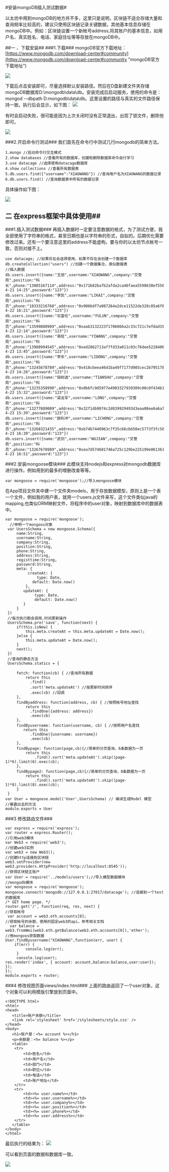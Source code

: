#安装mongoDB插入测试数据#

以太坊中用到mongoDB的地方并不多，这里只是说明，区块链不适合存储大量和查询频率比较高的，建议只使用区块链记录关键数据，其他基本信息存储在mongoDB中。例如：区块链设置一个新帐号address,将其账户的基本信息，如用户名、真实姓名、电话、家庭住址等等存放在mongoDB中。

##一 、下载安装##
###1.下载###
mongoDB官方下载地址：[https://www.mongodb.com/download-center#community](https://www.mongodb.com/download-center#community "mongoDB官方下载地址")

![](download.jpg)

下载后点击安装即可，尽量选择默认安装路径。然后在D盘新建文件夹存储mongoDB数据库D:\mongodb\data\db。安装完成后启动服务，使用的命令是：mongod --dbpath D:mongodb\data\db。这里设置的路径与真实的文件路径保持一致。执行后会显示，如下图：
![](start.jpg)

有时会启动失败，很可能是因为上次关闭时没有正常退出，出现了锁文件，删除他即可。

![](lock.jpg)

###2.开启命令行测试###
我们首先在命令行中测试几行mongodb的简单方法。
	
	1.mongo //启动命令行交互模式
	2.show databases //查看所有的数据库，创建和删除数据库命令自行学习
	3.use datacage //选择使用datacage数据库
	4.show collections //查看所有数据表
	5.db.users.find({"username":"XIAOWANG"}) //查询用户名为XIAOWANG的数据记录
	6.db.users.find() //查询数据表中所有的数据记录

具体操作如下图：

![](base.jpg)

## 二 在express框架中具体使用##

###1.插入测试数据###
再插入数据时一定要注意数据的格式，为了测试方便，我全部使用了字符串的格式，甚至日期也是以字符串的形式，自拟的。后期优化需要修改过来。还有一个要注意这里的address不能虚构，要与你的以太坊节点帐号一致，否则对接不上。	

	use datacage; //如果存在会选择使用，如果不存在会创建一个数据库
	db.createCollection("users") //创建一个数据集合，类似数据表
	//插入数据
	db.users.insert({name:"王旭",username:"XIAOWANG",company:"交管局",position:"科长",phone:"13885167114",address:"0x171b82bafb2afda2ca46faea5598638ef5566ad8",registtime:"2017-4-21 14:25",password:"123"})
	db.users.insert({name:"李凯",username:"LIKAI",company:"交管局",position:"科员",phone:"18333216768",address:"0x9066df7a087264a2dce11522de328c05a6f8cefe",registtime:"2017-4-22 16:21",password:"123"})
	db.users.insert({name:"石富伦",username:"FULUN",company:"交管局",position:"科员",phone:"13599880909",address:"0xaab3132223f1706066a2c33c721c7efdad198abf",registtime:"2017-4-23 12:14",password:"123"})
	db.users.insert({name:"易旺",username:"YIWANG",company:"交管局",position:"科员",phone:"13988994545",address:"0xed2862713af7fd33a011c03c76dee5228406a989",registtime:"2017-4-23 13:45",password:"123"})
	db.users.insert({name:"李东",username:"LIDONG",company:"交管局",position:"科员",phone:"13245678789",address:"0x418cbeea46d1ba49f7177d905cec2b795178bd77",registtime:"2017-4-23 14:28",password:"123"})
	db.users.insert({name:"田树选",username:"TIANSHU",company:"交管局",position:"科员",phone:"13235358990",address:"0x0b6fc9d5977e4903327939309c00c0f434b158ac",registtime:"2017-4-23 15:32",password:"123"})
	db.users.insert({name:"梁龙军",username:"LONG",company:"交管局",position:"科员",phone:"13277889009",address:"0x32f1db9074c2d839929493d3eaa08ee6a6a7d3b1",registtime:"2017-4-23 15:39",password:"123"})
	db.users.insert({name:"颜利冲",username:"LICHONG",company:"交管局",position:"科员",phone:"13268321435",address:"0xb74b7440963c7f35c66cbb50ec5773f3fc58ce31",registtime:"2017-4-23 16:30",password:"123"})
	db.users.insert({name:"武剑",username:"WUJIAN",company:"交管局",position:"科员",phone:"13267678989",address:"0xea7d574681746a725c129be225199e0613614393",registtime:"2017-4-23 16:51",password:"123"})

###2.安装mongoose模块###
此模块支持nodejs和express对mongodb数据库进行操作。例如用到的最多的增删改查等等。
		
	var mongoose = require('mongoose');//导入mongoose模块

在App项目文件夹中建一个文件夹models，用于存放数据模型，原则上是一个表一个文件，例如我的用户表，就用一个users.js文件来写，这个文件类似java的mapping,也类似ORM映射文件，将程序中的user对象，映射到数据库中的数据表中。

	var mongoose = require('mongoose');
	  //申明一个mongoos对象
	 var UsersSchema = new mongoose.Schema({
	     name:String,
	     username:String,
	     company:String,
	     position:String,
	     phone:String,
	     address:String,
	     registtime:String,
	     password:String,
	     meta: { 
	          createAt: {
	              type: Date,
	            default: Date.now()
	         },
	        updateAt: {
	             type: Date,
	             default: Date.now()
	        }
	     }
	 })
	 //每次执行都会调用,时间更新操作
	 UsersSchema.pre('save', function(next) {
	     if(this.isNew) {
	         this.meta.createAt = this.meta.updateAt = Date.now();
	     }else {
	         this.meta.updateAt = Date.now();
	     }
	     next();
	 })
	 //查询的静态方法
	 UsersSchema.statics = {
	
	     fetch: function(cb) { //查询所有数据
	         return this
	           .find()
	           .sort('meta.updateAt') //按更新时间排序
	           .exec(cb) //回调
	     },
	     findByaddress: function(address, cb) { //按照帐号地址查找
	         return this
	           .findOne({address: address})          
	           .exec(cb)
	     },
	     findByusername: function(username, cb) { //按照用户名查找
			return this
	           .findOne({username: username})          
	           .exec(cb)
	     },
	     findBypage: function(page,cb){//简单的分页查询，6条数据为一页
	         return this
	             .find().sort('meta.updateAt').skip((page-1)*6).limit(6).exec(cb);
	     },
	     findBypage2: function(page,cb){//简单的分页查询，8条数据为一页
	         return this
	             .find().sort('meta.updateAt').skip((page-1)*8).limit(8).exec(cb);
	     }
	 }
	var User = mongoose.model('User',UsersSchema) // 编译生成Model 模型
	//暴露出去的方法
	module.exports = User
###3 修改路由文件###

	var express = require('express');
	var router = express.Router();
	//引用web3模块
	var Web3 = require('web3');
	//创建web3实例
	var web3 = new Web3();
	//创建http连接到区块链
	web3.setProvider(new web3.providers.HttpProvider('http://localhost:8545'));
	//获得区块链主账户
	var User = require('../models/users');//导入模型数据模块
	//mongodb模块
	var mongoose = require('mongoose');
	mongoose.connect('mongodb://127.0.0.1:27017/datacage'); //连接到一个test的数据库
	/* GET home page. */
	router.get('/', function(req, res, next) {
	//获取帐号
	 var account = web3.eth.accounts[0];
	//获取帐号的余额，使用的固定web3的api，参考相关文档
	  var balance = web3.fromWei(web3.eth.getBalance(web3.eth.accounts[0]),'ether');
	//用mongoos获取数据
	User.findByusername("XIAOWANG",function(err, user) {
        if(err) {
             console.log(err);
         }
         console.log(user);
	res.render('index', { account: account,balance:balance,user:user});
	});
	});
	module.exports = router;

###4 修改视图页面views/index.html###
上面的路由返回了一个user对象，这个对象可以利用模版引擎放到页面中。


	<!DOCTYPE html>
	<html>
	<head>
	   <title>账户余额</title>
	   <link rel='stylesheet' href='/stylesheets/style.css' />
	</head>
	<body>
	   <h1>账户是：<%= account %></h1>
	   <p>余额是：<%= balance %></p>
	   <table>
	   	<tr>
	   		<td>姓名</td>
	   		<td>用户名</td>
	   		<td>部门</td>
	   		<td>职位</td>
	   		<td>电话</td>
	   		<td>账户地址</td>
	   	</tr>
	   	<tr>
	   		<td><%= user.name%></td>
	   		<td><%= user.username%></td>
	   		<td><%= user.company%></td>
	   		<td><%= user.position%></td>
	   		<td><%= user.phone%></td>
	   		<td><%= user.address%></td>
	   	</tr>
	   </table>
	</body>
	</html>

最后执行的结果为：
![](end.jpg)

可以看到页面的数据和数据库一致。

![](confirm.jpg)